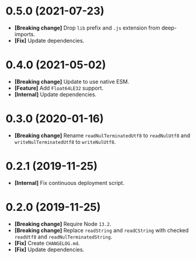 # 0.5.0 (2021-07-23)

- **[Breaking change]** Drop `lib` prefix and `.js` extension from deep-imports.
- **[Fix]** Update dependencies.

# 0.4.0 (2021-05-02)

- **[Breaking change]** Update to use native ESM.
- **[Feature]** Add `Float64LE32` support.
- **[Internal]** Update dependencies.

# 0.3.0 (2020-01-16)

- **[Breaking change]** Rename `readNulTerminatedUtf8` to `readNulUtf8` and `writeNulTerminatedUtf8` to `writeNulUtf8`.

# 0.2.1 (2019-11-25)

- **[Internal]** Fix continuous deployment script.

# 0.2.0 (2019-11-25)

- **[Breaking change]** Require Node `13.2`.
- **[Breaking change]** Replace `readString` and `readCString` with checked `readUtf8` and `readNulTerminatedString`.
- **[Fix]** Create `CHANGELOG.md`.
- **[Fix]** Update dependencies.
